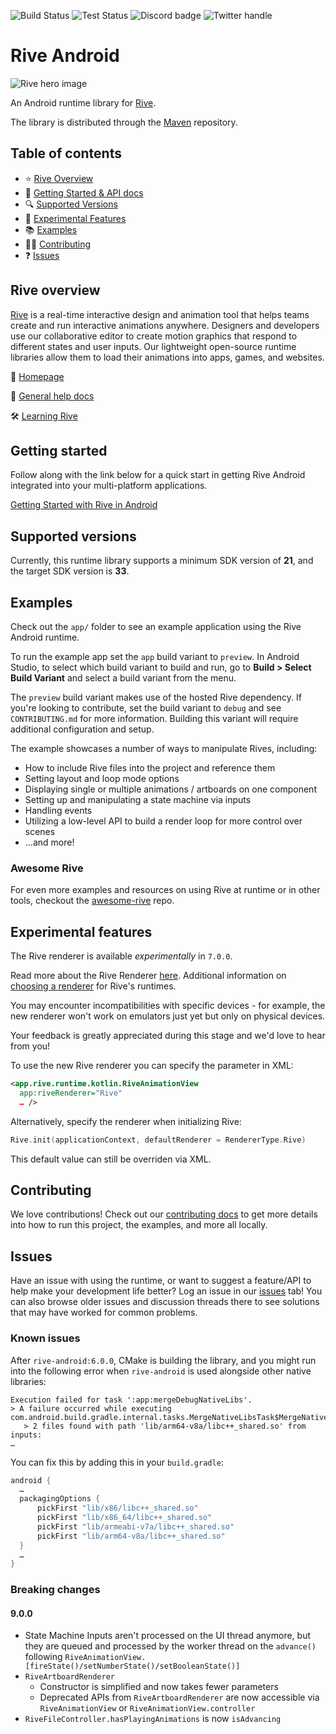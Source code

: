 ![Build Status](https://github.com/rive-app/rive-android/actions/workflows/release.yml/badge.svg)
![Test Status](https://github.com/rive-app/rive-android/actions/workflows/tests.yml/badge.svg)
![Discord badge](https://img.shields.io/discord/532365473602600965)
![Twitter handle](https://img.shields.io/twitter/follow/rive_app.svg?style=social&label=Follow)

# Rive Android

![Rive hero image](https://cdn.rive.app/rive_logo_dark_bg.png)

An Android runtime library for [Rive](https://rive.app).

The library is distributed through
the [Maven](https://search.maven.org/artifact/app.rive/rive-android) repository.

## Table of contents

- ⭐️ [Rive Overview](#rive-overview)
- 🚀 [Getting Started & API docs](#getting-started)
- 🔍 [Supported Versions](#supported-versions)
- 🧪 [Experimental Features](#experimental-features)
- 📚 [Examples](#examples)
- 👨‍💻 [Contributing](#contributing)
- ❓ [Issues](#issues)

## Rive overview

[Rive](https://rive.app) is a real-time interactive design and animation tool that helps teams
create and run interactive animations anywhere. Designers and developers use our collaborative
editor to create motion graphics that respond to different states and user inputs. Our lightweight
open-source runtime libraries allow them to load their animations into apps, games, and websites.

🏡 [Homepage](https://rive.app/)

📘 [General help docs](https://help.rive.app/)

🛠 [Learning Rive](https://rive.app/learn-rive/)

## Getting started

Follow along with the link below for a quick start in getting Rive Android integrated into your
multi-platform applications.

[Getting Started with Rive in Android](https://help.rive.app/runtimes/overview/android)

## Supported versions

Currently, this runtime library supports a minimum SDK version of **21**, and the target SDK version
is **33**.

## Examples

Check out the `app/` folder to see an example application using the Rive Android runtime.

To run the example app set the `app` build variant to `preview`. In Android Studio, to select which build variant to build and run, go to **Build > Select Build Variant** and select a build variant from the menu.

The `preview` build variant makes use of the hosted Rive dependency. If you're looking to contribute, set the build variant to `debug` and see `CONTRIBUTING.md` for more information. Building this variant will require additional configuration and setup.

The example showcases a number of ways to manipulate Rives, including:

- How to include Rive files into the project and reference them
- Setting layout and loop mode options
- Displaying single or multiple animations / artboards on one component
- Setting up and manipulating a state machine via inputs
- Handling events
- Utilizing a low-level API to build a render loop for more control over scenes
- ...and more!

### Awesome Rive

For even more examples and resources on using Rive at runtime or in other tools, checkout the [awesome-rive](https://github.com/rive-app/awesome-rive) repo.

## Experimental features

The Rive renderer is available _experimentally_ in `7.0.0`.

Read more about the Rive Renderer [here](https://rive.app/renderer). Additional information on [choosing a renderer](https://help.rive.app/runtimes/renderer) for Rive's runtimes.

You may encounter incompatibilities with specific devices - for example, the new renderer won't work on emulators just yet but only on physical devices.

Your feedback is greatly appreciated during this stage and we'd love to hear from you!

To use the new Rive renderer you can specify the parameter in XML:

```xml
<app.rive.runtime.kotlin.RiveAnimationView
  app:riveRenderer="Rive"
  … />
```

Alternatively, specify the renderer when initializing Rive:

```kotlin
Rive.init(applicationContext, defaultRenderer = RendererType.Rive)
```

This default value can still be overriden via XML.

## Contributing

We love contributions! Check out our [contributing docs](./CONTRIBUTING.md) to get more details into
how to run this project, the examples, and more all locally.

## Issues

Have an issue with using the runtime, or want to suggest a feature/API to help make your development
life better? Log an issue in our [issues](https://github.com/rive-app/rive-android/issues) tab! You
can also browse older issues and discussion threads there to see solutions that may have worked for
common problems.

### Known issues

After `rive-android:6.0.0`, CMake is building the library, and you might run into the following error when `rive-android` is used alongside other native libraries:

```shell
Execution failed for task ':app:mergeDebugNativeLibs'.
> A failure occurred while executing com.android.build.gradle.internal.tasks.MergeNativeLibsTask$MergeNativeLibsTaskWorkAction
   > 2 files found with path 'lib/arm64-v8a/libc++_shared.so' from inputs:
…
```

You can fix this by adding this in your `build.gradle`:

```gradle
android {
  …
  packagingOptions {
      pickFirst "lib/x86/libc++_shared.so"
      pickFirst "lib/x86_64/libc++_shared.so"
      pickFirst "lib/armeabi-v7a/libc++_shared.so"
      pickFirst "lib/arm64-v8a/libc++_shared.so"
  }
  …
}
```

### Breaking changes

#### **9.0.0**

- State Machine Inputs aren't processed on the UI thread anymore, but they are queued and processed
  by the worker thread on the `advance()` following `RiveAnimationView.[fireState()/setNumberState()/setBooleanState()]`
- `RiveArtboardRenderer`
  - Constructor is simplified and now takes fewer parameters
  - Deprecated APIs from `RiveArtboardRenderer` are now accessible via `RiveAnimationView` or `RiveAnimationView.controller`
- `RiveFileController.hasPlayingAnimations` is now `isAdvancing`
